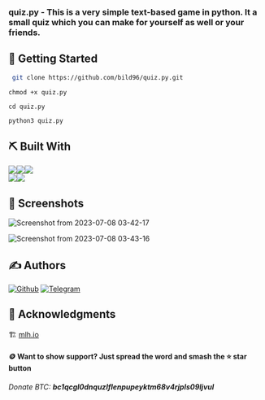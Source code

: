 ### quiz.py - This is a very simple text-based game in python. It a small quiz which you can make for yourself as well or your friends.

## 🏁 Getting Started <a name = "getting_started"></a>
```bash
 git clone https://github.com/bild96/quiz.py.git
```
```
chmod +x quiz.py
```
```
cd quiz.py
```
```
python3 quiz.py
```



  ## ⛏️ Built With <a name = "tech_stack"></a>

  <img src="https://img.shields.io/badge/Written%20In-Python-blue?style=flat-square"><img src="https://img.shields.io/badge/Author-bild96-purple?style=flat-square"><img src="https://img.shields.io/badge/Open%20Source-Yes-cyan?style=flat-square">
  <br>
  <img src="https://img.shields.io/badge/Version-0.1-green?style=for-the-badge"><img src="https://img.shields.io/github/license/bild96/quiz.py?style=for-the-badge&color=blue">
  
  

  ## 🤳 Screenshots <a name = "screenshots"></a>

  ![Screenshot from 2023-07-08 03-42-17](https://github.com/Bild96/quiz.py/assets/52472445/5f993c45-245f-48ea-a828-5e1efb3772ba)

   ![Screenshot from 2023-07-08 03-43-16](https://github.com/Bild96/quiz.py/assets/52472445/79e03dfb-eea6-4ab0-a90c-28c61f60b768)


## ✍️ Authors <a name = "authors"></a>

[![Github](https://img.shields.io/badge/Github-bild96-purple?style=for-the-badge&logo=github)](https://github.com/bild96)
[![Telegram](https://img.shields.io/badge/Telegram-bild96-indigo?style=for-the-badge&logo=telegram)](https://t.me/bild96)

## 🎉 Acknowledgments <a name = "acknowledgments"></a>
 🏗️ [mlh.io](https://discord.com/invite/mlh)


#### 🪙 Want to show support? Just spread the word and smash the ⭐ star button
###### Donate BTC: ***bc1qcgl0dnquzlflenpupeyktm68v4rjpls09ljvul***




